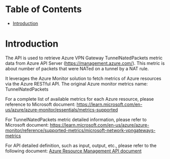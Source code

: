 # Table of Contents
- [Introduction](#introduction)


# Introduction <a name="introduction"></a>
The API is used to retrieve Azure VPN Gateway TunnelNatedPackets metric data from Azure API Server (https://management.azure.com/). This metric is about number of packets that were NATed on a tunnel by a NAT rule.



It leverages the Azure Monitor solution to fetch metrics of Azure resources via the Azure RESTful API. The original Azure monitor metrics name: TunnelNatedPackets



For a complete list of available metrics for each Azure resource, please reference to Microsoft document: https://learn.microsoft.com/en-us/azure/azure-monitor/essentials/metrics-supported 

For TunnelNatedPackets metric detailed information, please refer to Microsoft document: https://learn.microsoft.com/en-us/azure/azure-monitor/reference/supported-metrics/microsoft-network-vpngateways-metrics

For API detailed definition, such as input, output, etc., please refer to the following document:
[Azure Resource Management API document](https://learn.microsoft.com/en-us/rest/api/monitor/metrics/list?view=rest-monitor-2023-10-01&tabs=HTTP)